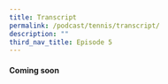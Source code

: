 ```yaml
---
title: Transcript
permalink: /podcast/tennis/transcript/
description: ""
third_nav_title: Episode 5
---
```

#### Coming soon
